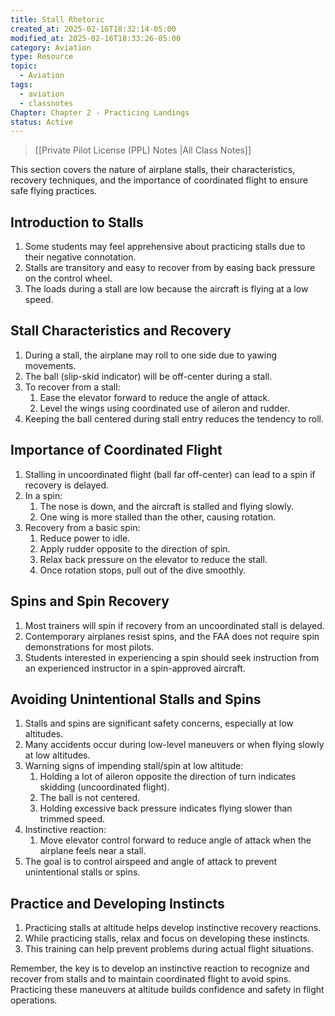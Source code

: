```yaml
---
title: Stall Rhetoric
created_at: 2025-02-16T18:32:14-05:00
modified_at: 2025-02-16T18:33:26-05:00
category: Aviation
type: Resource
topic:
  - Aviation
tags:
  - aviation
  - classnotes
Chapter: Chapter 2 - Practicing Landings
status: Active
---
```

>[[Private Pilot License (PPL) Notes |All Class Notes]]

This section covers the nature of airplane stalls, their characteristics, recovery techniques, and the importance of coordinated flight to ensure safe flying practices.

## Introduction to Stalls
1. Some students may feel apprehensive about practicing stalls due to their negative connotation.
2. Stalls are transitory and easy to recover from by easing back pressure on the control wheel.
3. The loads during a stall are low because the aircraft is flying at a low speed.

## Stall Characteristics and Recovery
1. During a stall, the airplane may roll to one side due to yawing movements.
2. The ball (slip-skid indicator) will be off-center during a stall.
3. To recover from a stall:
    1. Ease the elevator forward to reduce the angle of attack.
    2. Level the wings using coordinated use of aileron and rudder.
4. Keeping the ball centered during stall entry reduces the tendency to roll.

## Importance of Coordinated Flight
1. Stalling in uncoordinated flight (ball far off-center) can lead to a spin if recovery is delayed.
2. In a spin:
    1. The nose is down, and the aircraft is stalled and flying slowly.
    2. One wing is more stalled than the other, causing rotation.
3. Recovery from a basic spin:
    1. Reduce power to idle.
    2. Apply rudder opposite to the direction of spin.
    3. Relax back pressure on the elevator to reduce the stall.
    4. Once rotation stops, pull out of the dive smoothly.

## Spins and Spin Recovery
1. Most trainers will spin if recovery from an uncoordinated stall is delayed.
2. Contemporary airplanes resist spins, and the FAA does not require spin demonstrations for most pilots.
3. Students interested in experiencing a spin should seek instruction from an experienced instructor in a spin-approved aircraft.

## Avoiding Unintentional Stalls and Spins
1. Stalls and spins are significant safety concerns, especially at low altitudes.
2. Many accidents occur during low-level maneuvers or when flying slowly at low altitudes.
3. Warning signs of impending stall/spin at low altitude:
    1. Holding a lot of aileron opposite the direction of turn indicates skidding (uncoordinated flight).
    2. The ball is not centered.
    3. Holding excessive back pressure indicates flying slower than trimmed speed.
4. Instinctive reaction:
	1. Move elevator control forward to reduce angle of attack when the airplane feels near a stall.
5. The goal is to control airspeed and angle of attack to prevent unintentional stalls or spins.

## Practice and Developing Instincts
1. Practicing stalls at altitude helps develop instinctive recovery reactions.
2. While practicing stalls, relax and focus on developing these instincts.
3. This training can help prevent problems during actual flight situations.

Remember, the key is to develop an instinctive reaction to recognize and recover from stalls and to maintain coordinated flight to avoid spins. Practicing these maneuvers at altitude builds confidence and safety in flight operations.